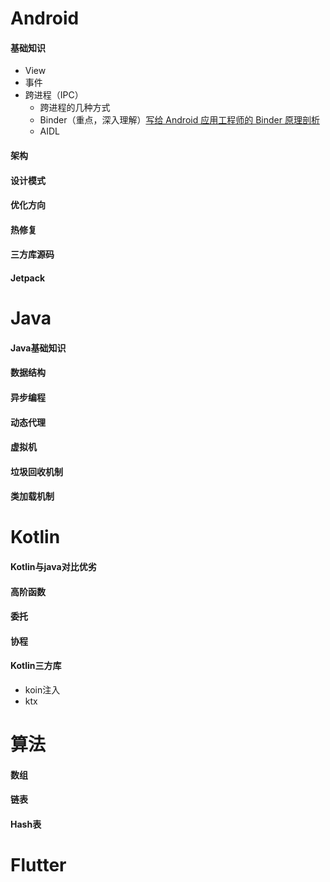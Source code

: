 # Android
#### 基础知识
-  View
-  事件
-  跨进程（IPC）
    * 跨进程的几种方式
    * Binder（重点，深入理解）[写给 Android 应用工程师的 Binder 原理剖析](https://zhuanlan.zhihu.com/p/35519585)
    * AIDL
#### 架构
#### 设计模式
#### 优化方向
#### 热修复
#### 三方库源码
#### Jetpack

# Java
#### Java基础知识
#### 数据结构
#### 异步编程
#### 动态代理
#### 虚拟机
#### 垃圾回收机制
#### 类加载机制

# Kotlin
#### Kotlin与java对比优劣
#### 高阶函数
#### 委托
#### 协程
#### Kotlin三方库
-  koin注入
-  ktx

# 算法
#### 数组
#### 链表
#### Hash表

# Flutter
